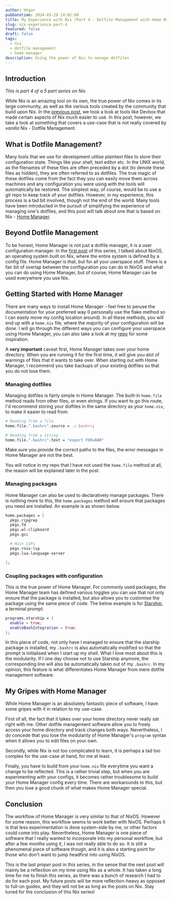 ```yaml
---
author: Htgar
pubDatetime: 2024-03-29 14:02:00
title: My Experience with Nix (Part 4 - Dotfile Management with Home Manager)
slug: nix-experience-part-4
featured: false
draft: false
tags:
  - nix
  - dotfile-management
  - home-manager
description: Using the power of Nix to manage dotfiles
---
```


## Introduction

_This is part 4 of a 5 part series on Nix_

While Nix is an amazing tool on its own, the true power of Nix comes in its large community, as well as the various tools created by the community that build upon Nix. In the [previous post](/posts/nix-experience-part-3), we took a look at tools like Devbox that made certain aspects of Nix much easier to use. In this post, however, we take a look at something that covers a use-case that is not really covered by _vanilla_ Nix - Dotfile Management.

## What is Dotfile Management?

Many tools that we use for development utilise plaintext files to store their configuration state. Things like your shell, text editor etc. In the UNIX world, as the filenames of these files are often preceded by a dot (to denote these files as hidden), they are often referred to as dotfiles. The true magic of these dotfiles come from the fact they you can easily move them across machines and any configuration you were using with the tools will automatically be restored. The simplest way, of course, would be to use a git repo to keep track of your dotfiles. However, in my experience, this process is a tad bit involved, though not the end of the world. Many tools have been introducted in the pursuit of simplifying the experience of managing one's dotfiles, and this post will talk about one that is based on Nix - [Home Manager](https://github.com/nix-community/home-manager).

## Beyond Dotfile Management

To be honest, Home Manager is not just a dotfile manager, it is a user configuration manager. In the [first post](/posts/nix-experience-part-1#nixos) of this series, I talked about NixOS, an operating system built on Nix, where the entire system is defined by a config file. Home Manager is that, but for all your userspace stuff. There is a fair bit of overlap between the configuration you can do in NixOS and what you can do using Home Manager, but of course, Home Manager can be used everywhere you use Nix.

## Getting Started with Home Manager

There are many ways to install Home Manager - feel free to peruse the documentation for your preferred way (I personally use the flake method so I can easily move my config location around). In all these methods, you will end up with a `home.nix` file, where the majority of your configuration will be done. I will go through the different ways you can configure your userspace using Home Manager, you can also take a look at my [repo](https://github.com/htgar/dotfiles-home-manager) for some inspiration.

A **very important** caveat first, Home Manager takes over your home directory. When you are running it for the first time, it will give you alot of warnings of files that it wants to take over. When starting out with Home Manager, I recommend you take backups of your existing dotfiles so that you do not lose them.

### Managing dotfiles

Managing dotfiles is fairly simple in Home Manager. The built-in `home.file` method reads from other files, or even strings. If you want to go this route, I'd recommend storing your dotfiles in the same directory as your `home.nix`, to make it easier to read from.

```nix title="home.nix"
# Reading from a file
home.file.".bashrc".source = ./.bashrc;

# Reading from a string
home.file.".bashrc".text = "export FOO=BAR"
```

Make sure you provide the correct paths to the files, the error messages in Home Manager are not the best.

You will notice in my repo that I have not used the `home.file` method at all, the reason will be explained later in the post.

### Managing packages

Home Manager can also be used to declaratively manage packages. There is nothing more to this, the `home.packages` method will ensure that packages you need are installed. An example is as shown below.

```nix title="home.nix"
home.packages = [
  pkgs.ripgrep
  pkgs.fd
  pkgs.wl-clipboard
  pkgs.gcc

  # Main LSPs
  pkgs.rnix-lsp
  pkgs.lua-language-server

];
```

### Coupling packages with configuration

This is the true power of Home Manager. For commonly used packages, the Home Manager team has defined various toggles you can use that not only ensure that the package is installed, but also allows you to customise the package using the same piece of code. The below example is for [Starship](https://starship.rs/), a terminal prompt.

```nix title="home.nix"
programs.starship = {
  enable = true;
  enableBashIntegration = true;
};
```

In this piece of code, not only have I managed to ensure that the starship package is installed, my `.bashrc` is also automatically modified so that the prompt is initialised when I start up my shell. What I love most about this is the modularity. If I one day choose not to use Starship anymore, the corresponding line will also be automatically taken out of my `.bashrc`. In my opinion, this feature is what differentiates Home Manager from mere dotfile management software.

## My Gripes with Home Manager

While Home Manager is an absolutely fantastic piece of software, I have some gripes with it in relation to my use-case.

First of all, the fact that it takes over your home directory never really sat right with me. Other dotfile management software allow you to freely access your home directory and track changes both ways. Nevertheless, I do concede that you lose the modularity of Home Manager's `program` syntax when it allows you to edit files on your own.

Secondly, while Nix is not too complicated to learn, it is perhaps a tad too complex for the use-case at hand, for me at least.

Finally, you have to build from your `home.nix` file everytime you want a change to be reflected. This is a rather trivial step, but when you are experimenting with your configs, it becomes rather troublesome to build your Home Manager config every time. There are workarounds to this, but then you lose a good chunk of what makes Home Manager special.

## Conclusion

The workflow of Home Manager is very similar to that of NixOS. However for some reason, this workflow seems to work better with NixOS. Perhaps it is that less experimentation is done system-side by me, or other factors could come into play. Nevertheless, Home Manager is one piece of software that I really wanted to incorporate into my personal workflow, but after a few months using it, I was not really able to do so. It is still a phenomenal piece of software though, and it is also a starting point for those who don't want to jump headfirst into using NixOS.

This is the last _proper_ post in this series, in the sense that the next post will mainly be a reflection on my time using Nix as a whole. It has taken a long time for me to finish this series, as there was a bunch of research I had to do for each post. My future posts will be more reflection-heavy as opposed to full-on guides, and they will not be as long as the posts on Nix. Stay tuned for the conclusion of this Nix series!
